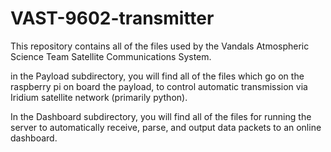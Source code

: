 # VAST-9602-transmitter

This repository contains all of the files used by the Vandals Atmospheric Science Team Satellite Communications System.

in the Payload subdirectory, you will find all of the files which go on the raspberry pi on board the payload, to control automatic transmission via Iridium satellite network (primarily python).

In the Dashboard subdirectory, you will find all of the files for running the server to automatically receive, parse, and output data packets to an online dashboard.
